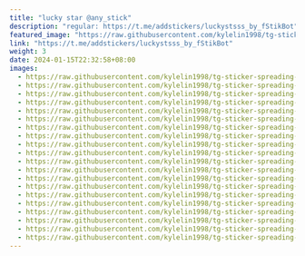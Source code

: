 ```yaml
---
title: "lucky star @any_stick"
description: "regular: https://t.me/addstickers/luckystsss_by_fStikBot"
featured_image: "https://raw.githubusercontent.com/kylelin1998/tg-sticker-spreading-worldwide-images/main/img/046a5768-d76e-4dcf-a803-51e5b5d76125.jpg"
link: "https://t.me/addstickers/luckystsss_by_fStikBot"
weight: 3
date: 2024-01-15T22:32:58+08:00
images:
  - https://raw.githubusercontent.com/kylelin1998/tg-sticker-spreading-worldwide-images/main/img/046a5768-d76e-4dcf-a803-51e5b5d76125.jpg
  - https://raw.githubusercontent.com/kylelin1998/tg-sticker-spreading-worldwide-images/main/img/68b3e454-2ad1-463a-9bd1-db72196c979d.jpg
  - https://raw.githubusercontent.com/kylelin1998/tg-sticker-spreading-worldwide-images/main/img/121ac1dd-9572-43dc-a477-e09d62d13fa7.jpg
  - https://raw.githubusercontent.com/kylelin1998/tg-sticker-spreading-worldwide-images/main/img/17ae558e-7457-4a26-a1a1-2fcd15c62980.jpg
  - https://raw.githubusercontent.com/kylelin1998/tg-sticker-spreading-worldwide-images/main/img/f059a070-4b3d-46ba-922a-18fd658a6765.jpg
  - https://raw.githubusercontent.com/kylelin1998/tg-sticker-spreading-worldwide-images/main/img/15bc95a0-48bd-40d2-8731-a35b0431140d.jpg
  - https://raw.githubusercontent.com/kylelin1998/tg-sticker-spreading-worldwide-images/main/img/812afadc-3000-4a37-b448-7050d003118e.jpg
  - https://raw.githubusercontent.com/kylelin1998/tg-sticker-spreading-worldwide-images/main/img/b2dafebe-270a-44c0-98d9-df701756838a.jpg
  - https://raw.githubusercontent.com/kylelin1998/tg-sticker-spreading-worldwide-images/main/img/2f2f06b3-4570-48c3-99b3-008526c7b1b6.jpg
  - https://raw.githubusercontent.com/kylelin1998/tg-sticker-spreading-worldwide-images/main/img/4d474dad-79f0-4bd9-806a-f09b916a14c4.jpg
  - https://raw.githubusercontent.com/kylelin1998/tg-sticker-spreading-worldwide-images/main/img/9e8e8694-0be8-41e5-82a6-4f77ec39e2e9.jpg
  - https://raw.githubusercontent.com/kylelin1998/tg-sticker-spreading-worldwide-images/main/img/52836f0f-3709-4f6a-8cbf-f9b9c85d09ab.jpg
  - https://raw.githubusercontent.com/kylelin1998/tg-sticker-spreading-worldwide-images/main/img/876b6196-af86-40d8-af6b-c46f1cf815af.jpg
  - https://raw.githubusercontent.com/kylelin1998/tg-sticker-spreading-worldwide-images/main/img/b9b569fa-6013-4c87-92c9-c1c7549106f0.jpg
  - https://raw.githubusercontent.com/kylelin1998/tg-sticker-spreading-worldwide-images/main/img/099e630c-00b5-4a19-af1c-bd5c05f4d450.jpg
  - https://raw.githubusercontent.com/kylelin1998/tg-sticker-spreading-worldwide-images/main/img/b8cc4cb9-4e47-4c58-be59-b564459d4a24.jpg
  - https://raw.githubusercontent.com/kylelin1998/tg-sticker-spreading-worldwide-images/main/img/ec92d202-d37b-4775-bcb9-4ca8f3d9b31c.jpg
  - https://raw.githubusercontent.com/kylelin1998/tg-sticker-spreading-worldwide-images/main/img/78b0ba2a-3a16-4ab4-95b6-4188b4b2426e.jpg
  - https://raw.githubusercontent.com/kylelin1998/tg-sticker-spreading-worldwide-images/main/img/3a367c16-8a6d-4455-8717-0c5037fbc11d.jpg
  - https://raw.githubusercontent.com/kylelin1998/tg-sticker-spreading-worldwide-images/main/img/eb26f2b9-5ecc-45f2-8d0a-ab3d10fbcca5.jpg
---
```


